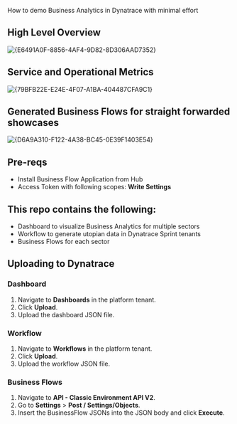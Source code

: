 
How to demo Business Analytics in Dynatrace with minimal effort
## High Level Overview
![{E6491A0F-8856-4AF4-9D82-8D306AAD7352}](https://github.com/user-attachments/assets/0acd614f-ffa8-4ce7-89c9-00e3c325efdf)

## Service and Operational Metrics
![{79BFB22E-E24E-4F07-A1BA-404487CFA9C1}](https://github.com/user-attachments/assets/89ccd1cd-1398-47ef-8fe6-6bcad7f4925f)

## Generated Business Flows for straight forwarded showcases
![{D6A9A310-F122-4A38-BC45-0E39F1403E54}](https://github.com/user-attachments/assets/8120d8dd-4ba2-4969-ae8b-3ba6cd7131fa)


## Pre-reqs
- Install Business Flow Application from Hub
- Access Token with following scopes: **Write Settings**

## This repo contains the following:
- Dashboard to visualize Business Analytics for multiple sectors
- Workflow to generate utopian data in Dynatrace Sprint tenants
- Business Flows for each sector

## Uploading to Dynatrace

### Dashboard
1. Navigate to **Dashboards** in the platform tenant.
2. Click **Upload**.
3. Upload the dashboard JSON file.

### Workflow
1. Navigate to **Workflows** in the platform tenant.
2. Click **Upload**.
3. Upload the workflow JSON file.

### Business Flows
1. Navigate to **API - Classic Environment API V2**.
2. Go to **Settings** > **Post / Settings/Objects**.
3. Insert the BusinessFlow JSONs into the JSON body and click **Execute**.
